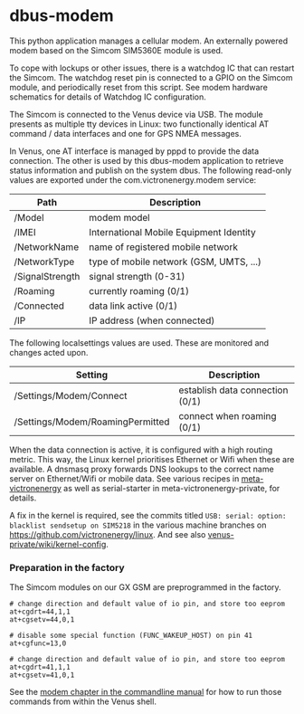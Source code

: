 # dbus-modem

This python application manages a cellular modem. An externally powered modem based on the Simcom
SIM5360E module is used.

To cope with lockups or other issues, there is a watchdog IC that can restart the Simcom. The
watchdog reset pin is connected to a GPIO on the Simcom module, and periodically reset from this
script. See modem hardware schematics for details of Watchdog IC configuration.

The Simcom is connected to the Venus device via USB. The module presents as multiple tty devices
in Linux: two functionally identical AT command / data interfaces and one for GPS NMEA messages.

In Venus, one AT interface is managed by pppd to provide the data connection. The other is used by
this dbus-modem application to retrieve status information and publish on the system dbus. The
following read-only values are exported under the com.victronenergy.modem service:

Path | Description
-----|-------------
/Model | modem model
/IMEI | International Mobile Equipment Identity
/NetworkName | name of registered mobile network
/NetworkType | type of mobile network (GSM, UMTS, ...)
/SignalStrength | signal strength (0-31)
/Roaming | currently roaming (0/1)
/Connected | data link active (0/1)
/IP | IP address (when connected)

The following localsettings values are used. These are monitored and changes acted upon.

Setting | Description
--------|------------
/Settings/Modem/Connect | establish data connection (0/1)
/Settings/Modem/RoamingPermitted | connect when roaming (0/1)

When the data connection is active, it is configured with a high routing metric. This way, the Linux
kernel prioritises Ethernet or Wifi when these are available. A dnsmasq proxy forwards DNS lookups
to the correct name server on Ethernet/Wifi or mobile data. See various recipes in
[meta-victronenergy](https://github.com/victronenerygy/meta-victronenergy)
as well as serial-starter in meta-victronenergy-private, for details.

A fix in the kernel is required, see the commits titled `USB: serial: option: blacklist sendsetup on
SIM5218` in the various machine branches on https://github.com/victronenergy/linux. And see also 
[venus-private/wiki/kernel-config](https://github.com/victronenergy/venus-private/wiki/kernel-config).

### Preparation in the factory
The Simcom modules on our GX GSM are preprogrammed in the factory.

```
# change direction and default value of io pin, and store too eeprom
at+cgdrt=44,1,1
at+cgsetv=44,0,1

# disable some special function (FUNC_WAKEUP_HOST) on pin 41
at+cgfunc=13,0

# change direction and default value of io pin, and store too eeprom
at+cgdrt=41,1,1
at+cgsetv=41,0,1
```

See the [modem chapter in the commandline manual](https://github.com/victronenergy/venus/wiki/commandline-introduction#modem) for how to run those commands from within the Venus shell.

